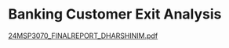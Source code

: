 # Banking Customer Exit Analysis
[24MSP3070_FINALREPORT_DHARSHINIM.pdf](https://github.com/user-attachments/files/18147670/24MSP3070_FINALREPORT_DHARSHINIM.pdf)
